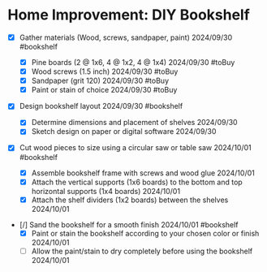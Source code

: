 # Home Improvement: DIY Bookshelf

- [x] Gather materials (Wood, screws, sandpaper, paint) 2024/09/30 #bookshelf

  - [x] Pine boards (2 @ 1x6, 4 @ 1x2, 4 @ 1x4) 2024/09/30 #toBuy
  - [x] Wood screws (1.5 inch) 2024/09/30 #toBuy
  - [x] Sandpaper (grit 120) 2024/09/30 #toBuy
  - [x] Paint or stain of choice 2024/09/30 #toBuy

- [x] Design bookshelf layout 2024/09/30 #bookshelf

  - [x] Determine dimensions and placement of shelves 2024/09/30
  - [x] Sketch design on paper or digital software 2024/09/30

- [x] Cut wood pieces to size using a circular saw or table saw 2024/10/01 #bookshelf

  - [x] Assemble bookshelf frame with screws and wood glue 2024/10/01
  - [x] Attach the vertical supports (1x6 boards) to the bottom and top horizontal supports (1x4 boards) 2024/10/01
  - [x] Attach the shelf dividers (1x2 boards) between the shelves 2024/10/01

- [/] Sand the bookshelf for a smooth finish 2024/10/01 #bookshelf
  - [x] Paint or stain the bookshelf according to your chosen color or finish 2024/10/01
  - [ ] Allow the paint/stain to dry completely before using the bookshelf 2024/10/01
